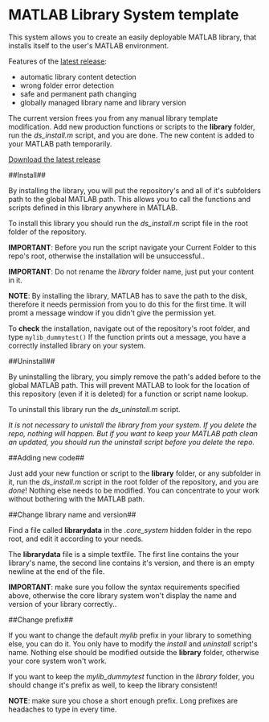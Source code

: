MATLAB Library System template
==================

This system allows you to create an easily deployable MATLAB library, that installs itself to the user's MATLAB environment. 

Features of the [latest release](https://github.com/tiborsimon/MATLAB-Library-System-template/releases):
* automatic library content detection
* wrong folder error detection
* safe and permanent path changing
* globally managed library name and library version

The current version frees you from any manual library template modification. Add new production functions or scripts to the __library__ folder, run the _ds_install.m_ script, and you are done. The new content is added to your MATLAB path temporarily.

[Download the latest release](https://github.com/tiborsimon/MATLAB-Library-System-template/releases) 


##Install##

By installing the library, you will put the repository's and all of it's subfolders path to the global MATLAB path. This allows you to call the functions and scripts defined in this library anywhere in MATLAB.

To install this library you should run the _ds_install.m_ script file in the root folder of the repository.

__IMPORTANT__: Before you run the script navigate your Current Folder to this repo's root, otherwise the installation will be unsuccessful..

__IMPORTANT__: Do not rename the _library_ folder name, just put your content in it.

__NOTE__: By installing the library, MATLAB has to save the path to the disk, therefore it needs permission from you to do this for the first time. It will promt a message window if you didn't give the permission yet.

To __check__ the installation, navigate out of the repository's root folder, and type `mylib_dummytest()` If the function prints out a message, you have a correctly installed library on your system.

##Uninstall##

By uninstalling the library, you simply remove the path's added before to the global MATLAB path. This will prevent MATLAB to look for the location of this repository (even if it is deleted) for a function or script name lookup.

To uninstall this library run the _ds_uninstall.m_ script.

_It is not necessary to unistall the library from your system. If you delete the repo, nothing will happen. But if you want to keep your MATLAB path clean an updated, you should run the uninstall script before you delete the repo._

##Adding new code##

Just add your new function or script to the __library__ folder, or any subfolder in it, run the _ds_install.m_ script in the root folder of the repository, and you are _done_! Nothing else needs to be modified. You can concentrate to your work without bothering with the MATLAB path.

##Change library name and version##

Find a file called __librarydata__ in the _.core_system_ hidden folder in the repo root, and edit it according to your needs.

The __librarydata__ file is a simple textfile. The first line contains the your library's name, the second line contains it's version, and there is an empty newline at the end of the file.

__IMPORTANT__: make sure you follow the syntax requirements specified above, otherwise the core library system won't display the name and version of your library correctly..

##Change prefix##

If you want to change the default _mylib_ prefix in your library to something else, you can do it. You only have to modify the _install_ and _uninstall_ script's name. Nothing else should be modified outside the __library__ folder, otherwise your core system won't work.

If you want to keep the _mylib_dummytest_ function in the _library_ folder, you should change it's prefix as well, to keep the library consistent!

__NOTE__: make sure you chose a short enough prefix. Long prefixes are headaches to type in every time.
